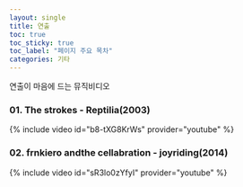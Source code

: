 ```yaml
---
layout: single
title: 연출
toc: true
toc_sticky: true
toc_label: "페이지 주요 목차"
categories: 기타
---
```

연출이 마음에 드는 뮤직비디오
### 01. The strokes - Reptilia(2003)
{% include video id="b8-tXG8KrWs" provider="youtube" %}   

### 02. frnkiero andthe cellabration - joyriding(2014)
{% include video id="sR3lo0zYfyI" provider="youtube" %}
